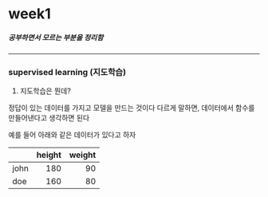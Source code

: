week1
================

##### 공부하면서 모르는 부분을 정리함

------------------------------------------------------------------------

### supervised learning (지도학습)

1.  지도학습은 뭔데?

정답이 있는 데이터를 가지고 모델을 만드는 것이다
다르게 말하면, 데이터에서 함수를 만들어낸다고 생각하면 된다

예를 들어 아래와 같은 데이터가 있다고 하자

|      |  height|  weight|
|------|-------:|-------:|
| john |     180|      90|
| doe  |     160|      80|
